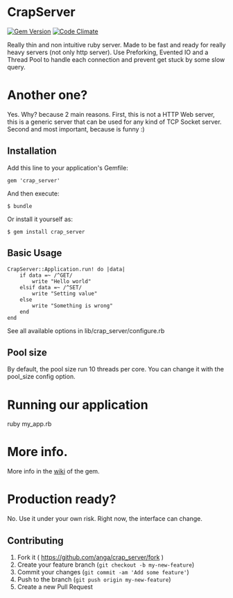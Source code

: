 # CrapServer
[![Gem Version](https://badge.fury.io/rb/crap_server.svg)](http://badge.fury.io/rb/crap_server)
[![Code Climate](https://codeclimate.com/github/anga/crap_server/badges/gpa.svg)](https://codeclimate.com/github/anga/crap_server)

Really thin and non intuitive ruby server. Made to be fast and ready for really heavy servers (not only http server).
Use Preforking, Evented IO and a Thread Pool to handle each connection and prevent get stuck by some slow query.

# Another one?

Yes. Why? because 2 main reasons. First, this is not a HTTP Web server, this is a generic server that can be used for any kind of TCP Socket server.
Second and most important, because is funny :)

## Installation

Add this line to your application's Gemfile:

    gem 'crap_server'

And then execute:

    $ bundle

Or install it yourself as:

    $ gem install crap_server

## Basic Usage

    CrapServer::Application.run! do |data|
        if data =~ /^GET/
            write "Hello world"
        elsif data =~ /^SET/
            write "Setting value"
        else
            write "Something is wrong"
        end
    end

See all available options in lib/crap_server/configure.rb

## Pool size
By default, the pool size run 10 threads per core. You can change it with the pool_size config option.

# Running our application

ruby my_app.rb

# More info.

More info in the [wiki](https://github.com/anga/crap_server/wiki) of the gem. 

# Production ready?

No. Use it under your own risk. Right now, the interface can change.

## Contributing

1. Fork it ( https://github.com/anga/crap_server/fork )
2. Create your feature branch (`git checkout -b my-new-feature`)
3. Commit your changes (`git commit -am 'Add some feature'`)
4. Push to the branch (`git push origin my-new-feature`)
5. Create a new Pull Request
